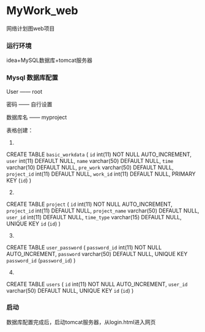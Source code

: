 # MyWork_web
网络计划图web项目

### 运行环境
idea+MySQL数据库+tomcat服务器

### Mysql 数据库配置
User —— root

密码  —— 自行设置

数据库名 —— myproject

表格创建：

1. 
CREATE TABLE `basic_workdata` (
  `id` int(11) NOT NULL AUTO_INCREMENT,
  `user` int(11) DEFAULT NULL,
  `name` varchar(50) DEFAULT NULL,
  `time` varchar(10) DEFAULT NULL,
  `pre_work` varchar(50) DEFAULT NULL,
  `project_id` int(11) DEFAULT NULL,
  `work_id` int(11) DEFAULT NULL,
  PRIMARY KEY (`id`)
)

2.
CREATE TABLE `project` (
  `id` int(11) NOT NULL AUTO_INCREMENT,
  `project_id` int(11) DEFAULT NULL,
  `project_name` varchar(50) DEFAULT NULL,
  `user_id` int(11) DEFAULT NULL,
  `time_type` varchar(15) DEFAULT NULL,
  UNIQUE KEY `id` (`id`)
)

3.
 CREATE TABLE `user_password` (
  `password_id` int(11) NOT NULL AUTO_INCREMENT,
  `password` varchar(50) DEFAULT NULL,
  UNIQUE KEY `password_id` (`password_id`)
)

4.
  CREATE TABLE `users` (
  `id` int(11) NOT NULL AUTO_INCREMENT,
  `user_id` varchar(50) DEFAULT NULL,
  UNIQUE KEY `id` (`id`)
)


### 启动
数据库配置完成后，启动tomcat服务器，从login.html进入网页
